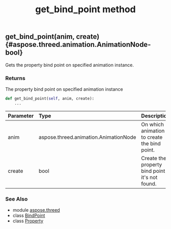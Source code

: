 ﻿---
title: get_bind_point method
second_title: Aspose.3D for Python via .NET API References
description: 
type: docs
weight: 30
url: /python-net/aspose.threed/property/get_bind_point/
is_root: false
---

## get_bind_point(anim, create) {#aspose.threed.animation.AnimationNode-bool}

Gets the property bind point on specified animation instance.


### Returns 


The property bind point on specified animation instance


```python
def get_bind_point(self, anim, create):
    ...
```


| Parameter | Type | Description |
| :- | :- | :- |
| anim | aspose.threed.animation.AnimationNode | On which animation to create the bind point. |
| create | bool | Create the property bind point if it's not found. |



### See Also
* module [aspose.threed](../../)
* class [BindPoint](/3d/python-net/aspose.threed.animation/bindpoint)
* class [Property](/3d/python-net/aspose.threed/property)
